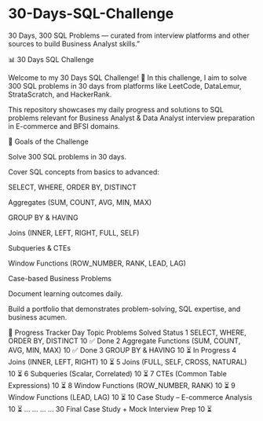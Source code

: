 # 30-Days-SQL-Challenge
30 Days, 300 SQL Problems — curated from interview platforms and other sources to build Business Analyst skills.”


📊 30 Days SQL Challenge

Welcome to my 30 Days SQL Challenge! 🚀
In this challenge, I aim to solve 300 SQL problems in 30 days from platforms like LeetCode, DataLemur, StrataScratch, and HackerRank.

This repository showcases my daily progress and solutions to SQL problems relevant for Business Analyst & Data Analyst interview preparation in E-commerce and BFSI domains.

🎯 Goals of the Challenge

Solve 300 SQL problems in 30 days.

Cover SQL concepts from basics to advanced:

SELECT, WHERE, ORDER BY, DISTINCT

Aggregates (SUM, COUNT, AVG, MIN, MAX)

GROUP BY & HAVING

Joins (INNER, LEFT, RIGHT, FULL, SELF)

Subqueries & CTEs

Window Functions (ROW_NUMBER, RANK, LEAD, LAG)

Case-based Business Problems

Document learning outcomes daily.

Build a portfolio that demonstrates problem-solving, SQL expertise, and business acumen.

📅 Progress Tracker
Day	Topic	Problems Solved	Status
1	SELECT, WHERE, ORDER BY, DISTINCT	10	✅ Done
2	Aggregate Functions (SUM, COUNT, AVG, MIN, MAX)	10	✅ Done
3	GROUP BY & HAVING	10	⏳ In Progress
4	Joins (INNER, LEFT, RIGHT)	10	⏳
5	Joins (FULL, SELF, CROSS, NATURAL)	10	⏳
6	Subqueries (Scalar, Correlated)	10	⏳
7	CTEs (Common Table Expressions)	10	⏳
8	Window Functions (ROW_NUMBER, RANK)	10	⏳
9	Window Functions (LEAD, LAG)	10	⏳
10	Case Study – E-commerce Analysis	10	⏳
...	...	...	...
30	Final Case Study + Mock Interview Prep	10	⏳
